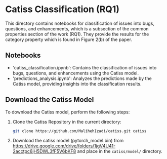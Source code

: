 # Catiss Classification (RQ1)

This directory contains notebooks for classification of issues into bugs, questions, and enhancements, which is a subsection of the common properties section of the work (RQ1). They provide the results for the category property which is found in Figure 2(b) of the paper.

## Notebooks
- 'catiss_classification.ipynb': Contains the classification of issues into bugs, questions, and enhancements using the Catiss model.
- 'predictions_analysis.ipynb': Analyzes the predictions made by the Catiss model, providing insights into the classification results.

## Download the Catiss Model
To download the Catiss model, perform the following steps:
1. Clone the Catiss Repository in the current directory:
    ```bash
    git clone https://github.com/MalihehIzadi/catiss.git catiss
    ```
2. Download the catiss model (pytorch_model.bin) from https://drive.google.com/drive/folders/1jgV4U41-2acctpc6jH5DWL3fF5V6bKF8 and place in the `catiss/model/` directory.
